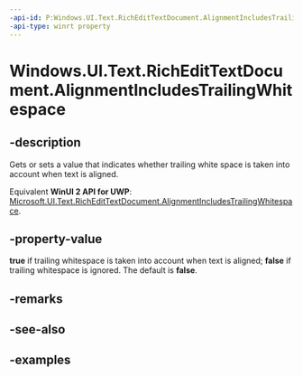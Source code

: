 ```yaml
---
-api-id: P:Windows.UI.Text.RichEditTextDocument.AlignmentIncludesTrailingWhitespace
-api-type: winrt property
---
```


<!-- Property syntax.
public bool AlignmentIncludesTrailingWhitespace { get;  set; }
-->

# Windows.UI.Text.RichEditTextDocument.AlignmentIncludesTrailingWhitespace

## -description
Gets or sets a value that indicates whether trailing white space is taken into account when text is aligned.

Equivalent **WinUI 2 API for UWP**: [Microsoft.UI.Text.RichEditTextDocument.AlignmentIncludesTrailingWhitespace](/windows/winui/api/microsoft.ui.text.richedittextdocument.alignmentincludestrailingwhitespace).

## -property-value
**true** if trailing whitespace is taken into account when text is aligned; **false** if trailing whitespace is ignored. The default is **false**.

## -remarks

## -see-also

## -examples

